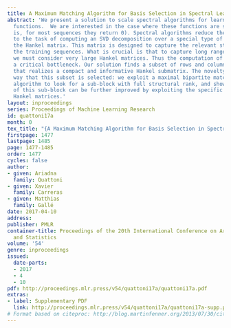 ```yaml
---
title: A Maximum Matching Algorithm for Basis Selection in Spectral Learning
abstract: 'We present a solution to scale spectral algorithms for learning sequence
  functions.  We are interested in the case where these functions are sparse (that
  is, for most sequences they return 0). Spectral algorithms reduce the learning problem
  to the task of computing an SVD decomposition over a special type of matrix called
  the Hankel matrix. This matrix is designed to capture the relevant statistics of
  the training sequences. What is crucial is that to capture long range dependencies
  we must consider very large Hankel matrices. Thus the computation of the SVD becomes
  a critical bottleneck. Our solution finds a subset of rows and columns of the Hankel
  that realizes a compact and informative Hankel submatrix. The novelty lies in the
  way that this subset is selected: we exploit a maximal bipartite matching combinatorial
  algorithm to look for a sub-block with full structural rank, and show how computation
  of this sub-block can be further improved by exploiting the specific structure of
  Hankel matrices.'
layout: inproceedings
series: Proceedings of Machine Learning Research
id: quattoni17a
month: 0
tex_title: "{A Maximum Matching Algorithm for Basis Selection in Spectral Learning}"
firstpage: 1477
lastpage: 1485
page: 1477-1485
order: 1477
cycles: false
author:
- given: Ariadna
  family: Quattoni
- given: Xavier
  family: Carreras
- given: Matthias
  family: Gallé
date: 2017-04-10
address: 
publisher: PMLR
container-title: Proceedings of the 20th International Conference on Artificial Intelligence
  and Statistics
volume: '54'
genre: inproceedings
issued:
  date-parts:
  - 2017
  - 4
  - 10
pdf: http://proceedings.mlr.press/v54/quattoni17a/quattoni17a.pdf
extras:
- label: Supplementary PDF
  link: http://proceedings.mlr.press/v54/quattoni17a/quattoni17a-supp.pdf
# Format based on citeproc: http://blog.martinfenner.org/2013/07/30/citeproc-yaml-for-bibliographies/
---
```

